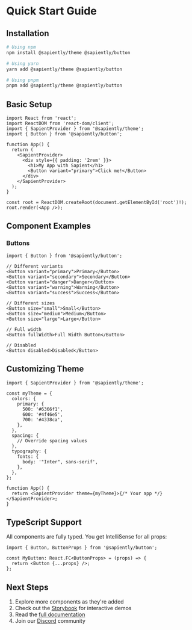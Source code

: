 # Quick Start Guide

## Installation

```bash
# Using npm
npm install @sapiently/theme @sapiently/button

# Using yarn
yarn add @sapiently/theme @sapiently/button

# Using pnpm
pnpm add @sapiently/theme @sapiently/button
```

## Basic Setup

```tsx
import React from 'react';
import ReactDOM from 'react-dom/client';
import { SapientProvider } from '@sapiently/theme';
import { Button } from '@sapiently/button';

function App() {
  return (
    <SapientProvider>
      <div style={{ padding: '2rem' }}>
        <h1>My App with Sapient</h1>
        <Button variant="primary">Click me!</Button>
      </div>
    </SapientProvider>
  );
}

const root = ReactDOM.createRoot(document.getElementById('root')!);
root.render(<App />);
```

## Component Examples

### Buttons

```tsx
import { Button } from '@sapiently/button';

// Different variants
<Button variant="primary">Primary</Button>
<Button variant="secondary">Secondary</Button>
<Button variant="danger">Danger</Button>
<Button variant="warning">Warning</Button>
<Button variant="success">Success</Button>

// Different sizes
<Button size="small">Small</Button>
<Button size="medium">Medium</Button>
<Button size="large">Large</Button>

// Full width
<Button fullWidth>Full Width Button</Button>

// Disabled
<Button disabled>Disabled</Button>
```

## Customizing Theme

```tsx
import { SapientProvider } from '@sapiently/theme';

const myTheme = {
  colors: {
    primary: {
      500: '#6366f1',
      600: '#4f46e5',
      700: '#4338ca',
    },
  },
  spacing: {
    // Override spacing values
  },
  typography: {
    fonts: {
      body: '"Inter", sans-serif',
    },
  },
};

function App() {
  return <SapientProvider theme={myTheme}>{/* Your app */}</SapientProvider>;
}
```

## TypeScript Support

All components are fully typed. You get IntelliSense for all props:

```tsx
import { Button, ButtonProps } from '@sapiently/button';

const MyButton: React.FC<ButtonProps> = (props) => {
  return <Button {...props} />;
};
```

## Next Steps

1. Explore more components as they're added
2. Check out the [Storybook](https://your-storybook-url.com) for interactive demos
3. Read the [full documentation](https://your-docs-url.com)
4. Join our [Discord](https://discord.gg/your-discord) community
